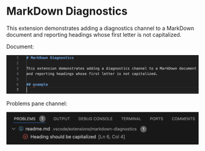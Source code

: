 # MarkDown Diagnostics

This extension demonstrates adding a diagnostics channel to a MarkDown document
and reporting headings whose first letter is not capitalized.

Document:

![](images/document.png)

Problems pane channel:

![](images/channel.png)
